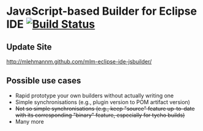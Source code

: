 JavaScript-based Builder for Eclipse IDE [![Build Status](https://secure.travis-ci.org/mlehmannm/mlm-eclipse-ide-jsbuilder.png?branch=master)](http://travis-ci.org/mlehmannm/mlm-eclipse-ide-jsbuilder)
========================================

Update Site
-----------

http://mlehmannm.github.com/mlm-eclipse-ide-jsbuilder/

Possible use cases
------------------

* Rapid prototype your own builders without actually writing one
* Simple synchronisations (e.g., plugin version to POM artifact version)
* <del>Not so simple synchronisations (e.g., keep "source" feature up-to-date with its corresponding "binary" feature, especially for tycho builds)</del>
* Many more
